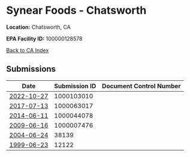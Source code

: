 # Synear Foods - Chatsworth

**Location:** Chatsworth, CA

**EPA Facility ID:** 100000128578

[Back to CA Index](../../index.md)

## Submissions

| Date | Submission ID | Document Control Number |
|------|--------------|-------------------------|
| [2022-10-27](submissions/1000103010.md) | 1000103010 |  |
| [2017-07-13](submissions/1000063017.md) | 1000063017 |  |
| [2014-06-11](submissions/1000044078.md) | 1000044078 |  |
| [2009-06-16](submissions/1000007476.md) | 1000007476 |  |
| [2004-06-24](submissions/38139.md) | 38139 |  |
| [1999-06-23](submissions/12122.md) | 12122 |  |

